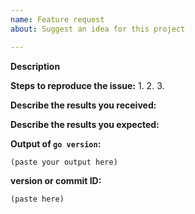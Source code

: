 ```yaml
---
name: Feature request
about: Suggest an idea for this project

---
```


<!--
If you are reporting a new issue, make sure that we do not have any duplicates
already open. You can ensure this by searching the issue list for this
repository. If there is a duplicate, please close your issue and add a comment
to the existing issue instead.

Use the commands below to provide key information from your environment:
You do NOT have to include this information if this is a FEATURE REQUEST
-->

**Description**

<!--
Briefly describe the problem you are having in a few paragraphs.
-->

**Steps to reproduce the issue:**
1.
2.
3.

**Describe the results you received:**

**Describe the results you expected:**

**Output of `go version`:**

```text
(paste your output here)
```

**version or commit ID:**

```text
(paste here)
```
